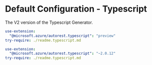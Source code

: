 # Default Configuration - Typescript

The V2 version of the Typescript Generator.

``` yaml $(typescript) && $(preview)
use-extension:
  "@microsoft.azure/autorest.typescript": "preview"
try-require: ./readme.typescript.md
```

``` yaml $(typescript)
use-extension:
  "@microsoft.azure/autorest.typescript": "~2.0.12"
try-require: ./readme.typescript.md
```